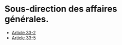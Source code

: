 # Sous-direction des affaires générales.

- [Article 33-2](article-33-2.md)
- [Article 33-5](article-33-5.md)
